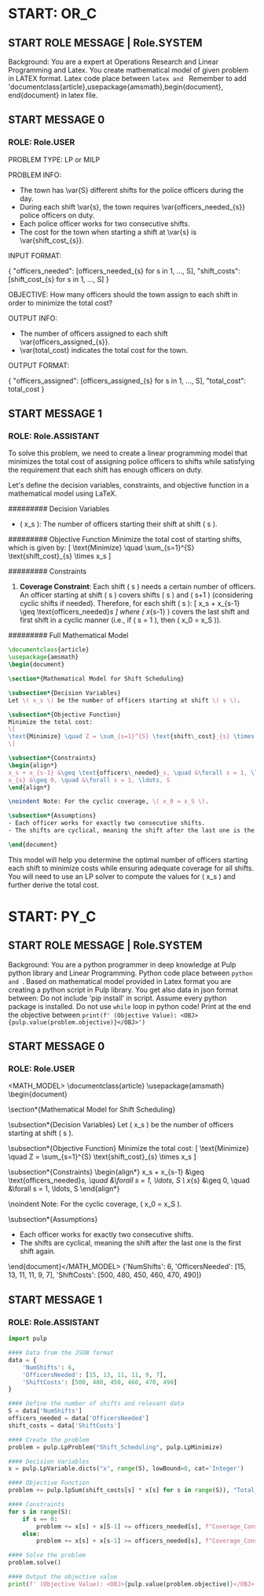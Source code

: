 # START: OR_C 
## START ROLE MESSAGE | Role.SYSTEM 
Background: You are a expert at Operations Research and Linear Programming and Latex. You create mathematical model of given problem in LATEX format. Latex code place between ```latex and ``` Remember to add 'documentclass{article},usepackage{amsmath},begin{document}, end{document} in latex file. 
## START MESSAGE 0 
### ROLE: Role.USER
<DESCRIPTION>
PROBLEM TYPE: LP or MILP

PROBLEM INFO:

- The town has \var{S} different shifts for the police officers during the day.
- During each shift \var{s}, the town requires \var{officers_needed_{s}} police officers on duty.
- Each police officer works for two consecutive shifts.
- The cost for the town when starting a shift at \var{s} is \var{shift_cost_{s}}.

INPUT FORMAT: 

{
    "officers_needed": [officers_needed_{s} for s in 1, ..., S],
    "shift_costs": [shift_cost_{s} for s in 1, ..., S]
}

OBJECTIVE: How many officers should the town assign to each shift in order to minimize the total cost?

OUTPUT INFO:

- The number of officers assigned to each shift \var{officers_assigned_{s}}.
- \var{total_cost} indicates the total cost for the town.

OUTPUT FORMAT:

{
    "officers_assigned": [officers_assigned_{s} for s in 1, ..., S],
    "total_cost": total_cost
}
</DESCRIPTION>


## START MESSAGE 1 
### ROLE: Role.ASSISTANT
To solve this problem, we need to create a linear programming model that minimizes the total cost of assigning police officers to shifts while satisfying the requirement that each shift has enough officers on duty. 

Let's define the decision variables, constraints, and objective function in a mathematical model using LaTeX.

######### Decision Variables
- \( x_s \): The number of officers starting their shift at shift \( s \).

######### Objective Function
Minimize the total cost of starting shifts, which is given by:
\[
\text{Minimize} \quad \sum_{s=1}^{S} \text{shift_cost}_{s} \times x_s
\]

######### Constraints
1. **Coverage Constraint**: Each shift \( s \) needs a certain number of officers. An officer starting at shift \( s \) covers shifts \( s \) and \( s+1 \) (considering cyclic shifts if needed). Therefore, for each shift \( s \):
   \[
   x_s + x_{s-1} \geq \text{officers_needed}_s
   \]
   where \( x_{s-1} \) covers the last shift and first shift in a cyclic manner (i.e., if \( s = 1 \), then \( x_0 = x_S \)).

######### Full Mathematical Model
```latex
\documentclass{article}
\usepackage{amsmath}
\begin{document}

\section*{Mathematical Model for Shift Scheduling}

\subsection*{Decision Variables}
Let \( x_s \) be the number of officers starting at shift \( s \).

\subsection*{Objective Function}
Minimize the total cost:
\[
\text{Minimize} \quad Z = \sum_{s=1}^{S} \text{shift\_cost}_{s} \times x_s
\]

\subsection*{Constraints}
\begin{align*}
x_s + x_{s-1} &\geq \text{officers\_needed}_s, \quad &\forall s = 1, \ldots, S \\
x_{s} &\geq 0, \quad &\forall s = 1, \ldots, S
\end{align*}

\noindent Note: For the cyclic coverage, \( x_0 = x_S \).

\subsection*{Assumptions}
- Each officer works for exactly two consecutive shifts.
- The shifts are cyclical, meaning the shift after the last one is the first shift again.

\end{document}
```

This model will help you determine the optimal number of officers starting each shift to minimize costs while ensuring adequate coverage for all shifts. You will need to use an LP solver to compute the values for \( x_s \) and further derive the total cost.

# START: PY_C 
## START ROLE MESSAGE | Role.SYSTEM 
Background: You are a python programmer in deep knowledge at Pulp python library and Linear Programming. Python code place between ```python and ```. Based on mathematical model provided in Latex format you are creating a python script in Pulp library. You get also data in json format between: <DATA></DATA> Do not include 'pip install' in script. Assume every python package is installed. Do not use `while` loop in python code! Print at the end the objective between <OBJ></OBJ> `print(f' (Objective Value): <OBJ>{pulp.value(problem.objective)}</OBJ>')` 
## START MESSAGE 0 
### ROLE: Role.USER
<MATH_MODEL>
\documentclass{article}
\usepackage{amsmath}
\begin{document}

\section*{Mathematical Model for Shift Scheduling}

\subsection*{Decision Variables}
Let \( x_s \) be the number of officers starting at shift \( s \).

\subsection*{Objective Function}
Minimize the total cost:
\[
\text{Minimize} \quad Z = \sum_{s=1}^{S} \text{shift\_cost}_{s} \times x_s
\]

\subsection*{Constraints}
\begin{align*}
x_s + x_{s-1} &\geq \text{officers\_needed}_s, \quad &\forall s = 1, \ldots, S \\
x_{s} &\geq 0, \quad &\forall s = 1, \ldots, S
\end{align*}

\noindent Note: For the cyclic coverage, \( x_0 = x_S \).

\subsection*{Assumptions}
- Each officer works for exactly two consecutive shifts.
- The shifts are cyclical, meaning the shift after the last one is the first shift again.

\end{document}</MATH_MODEL>
<DATA>
{'NumShifts': 6, 'OfficersNeeded': [15, 13, 11, 11, 9, 7], 'ShiftCosts': [500, 480, 450, 460, 470, 490]}</DATA>


## START MESSAGE 1 
### ROLE: Role.ASSISTANT
```python
import pulp

#### Data from the JSON format
data = {
    'NumShifts': 6,
    'OfficersNeeded': [15, 13, 11, 11, 9, 7],
    'ShiftCosts': [500, 480, 450, 460, 470, 490]
}

#### Define the number of shifts and relevant data
S = data['NumShifts']
officers_needed = data['OfficersNeeded']
shift_costs = data['ShiftCosts']

#### Create the problem
problem = pulp.LpProblem("Shift_Scheduling", pulp.LpMinimize)

#### Decision Variables
x = pulp.LpVariable.dicts("x", range(S), lowBound=0, cat='Integer')

#### Objective Function
problem += pulp.lpSum(shift_costs[s] * x[s] for s in range(S)), "Total_Cost"

#### Constraints
for s in range(S):
    if s == 0:
        problem += x[s] + x[S-1] >= officers_needed[s], f"Coverage_Constraint_{s+1}"
    else:
        problem += x[s] + x[s-1] >= officers_needed[s], f"Coverage_Constraint_{s+1}"

#### Solve the problem
problem.solve()

#### Output the objective value
print(f' (Objective Value): <OBJ>{pulp.value(problem.objective)}</OBJ>')
```

